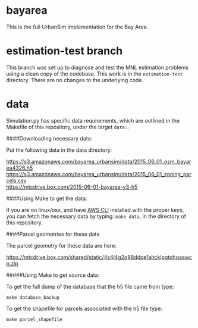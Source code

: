 bayarea
=======

This is the full UrbanSim implementation for the Bay Area.

estimation-test branch
=======
This branch was set up to diagnose and test the MNL estimation problems using a clean copy of the codebase. This work is in the `estimation-test` directory. There are no changes to the underlying code. 

data
=======
Simulation.py has specific data requirements, which are outlined in the Makefile of this repository, under the target `data:`.

####Downloading necessary data:

Put the following data in the data directory:

https://s3.amazonaws.com/bayarea_urbansim/data/2015_06_01_osm_bayarea4326.h5  
https://s3.amazonaws.com/bayarea_urbansim/data/2015_06_01_zoning_parcels.csv  
https://mtcdrive.box.com/2015-06-01-bayarea-v3-h5  

####Using Make to get the data:

If you are on linux/osx, and have [AWS CLI](https://aws.amazon.com/cli/) installed with the proper keys, you can fetch the necessary data by typing:
`make data`, in the directory of this repository. 

####Parcel geometries for these data

The parcel geometry for these data are here:

https://mtcdrive.box.com/shared/static/4s4l4g2q88ddpe1altcklpgtqhqaawcp.zip

#####Using Make to get source data:

To get the full dump of the database that the h5 file came from type:

`make database_backup`

To get the shapefile for parcels associated with the h5 file type:

`make parcel_shapefile`


